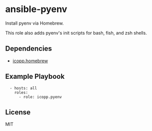 # ansible-pyenv

Install pyenv via Homebrew.

This role also adds pyenv's init scripts for bash, fish, and zsh shells.

## Dependencies

* [icopp.homebrew](https://github.com/icopp/ansible-homebrew)

## Example Playbook

```
  - hosts: all
    roles:
      - role: icopp.pyenv
```

## License

MIT
